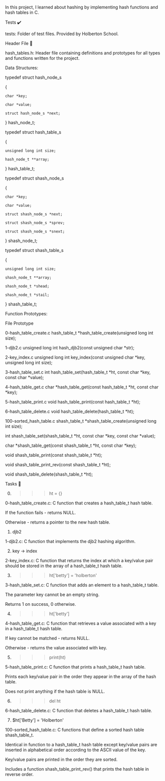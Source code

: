 In this project, I learned about hashing by implementing hash functions and hash tables in C.



Tests ✔️

tests: Folder of test files. Provided by Holberton School.

Header File 📁

hash_tables.h: Header file containing definitions and prototypes for all types and functions written for the project.

Data Structures:



typedef struct hash_node_s

{

	char *key;

	char *value;

	struct hash_node_s *next;

} hash_node_t;



typedef struct hash_table_s

{

	unsigned long int size;

	hash_node_t **array;

} hash_table_t;



typedef struct shash_node_s

{

	char *key;

	char *value;

	struct shash_node_s *next;

	struct shash_node_s *sprev;

	struct shash_node_s *snext;

} shash_node_t;



typedef struct shash_table_s

{

	unsigned long int size;

	shash_node_t **array;

	shash_node_t *shead;

	shash_node_t *stail;

} shash_table_t;

Function Prototypes:



File	Prototype

0-hash_table_create.c	hash_table_t *hash_table_create(unsigned long int size);

1-djb2.c	unsigned long int hash_djb2(const unsigned char *str);

2-key_index.c	unsigned long int key_index(const unsigned char *key, unsigned long int size);

3-hash_table_set.c	int hash_table_set(hash_table_t *ht, const char *key, const char *value);

4-hash_table_get.c	char *hash_table_get(const hash_table_t *ht, const char *key);

5-hash_table_print.c	void hash_table_print(const hash_table_t *ht);

6-hash_table_delete.c	void hash_table_delete(hash_table_t *ht);

100-sorted_hash_table.c	shash_table_t *shash_table_create(unsigned long int size);

int shash_table_set(shash_table_t *ht, const char *key, const char *value);

char *shash_table_get(const shash_table_t *ht, const char *key);

void shash_table_print(const shash_table_t *ht);

void shash_table_print_rev(const shash_table_t *ht);

void shash_table_delete(shash_table_t *ht);

Tasks 📃

0. >>> ht = {}



0-hash_table_create.c: C function that creates a hash_table_t hash table.

If the function fails - returns NULL.

Otherwise - returns a pointer to the new hash table.

1. djb2



1-djb2.c: C function that implements the djb2 hashing algorithm.

2. key -> index



2-key_index.c: C function that returns the index at which a key/value pair should be stored in the array of a hash_table_t hash table.

3. >>> ht['betty'] = 'holberton'



3-hash_table_set.c: C function that adds an element to a hash_table_t table.

The parameter key cannot be an empty string.

Returns 1 on success, 0 otherwise.

4. >>> ht['betty']



4-hash_table_get.c: C function that retrieves a value associated with a key in a hash_table_t hash table.

If key cannot be matched - returns NULL.

Otherwise - returns the value associated with key.

5. >>> print(ht)



5-hash_table_print.c: C function that prints a hash_table_t hash table.

Prints each key/value pair in the order they appear in the array of the hash table.

Does not print anything if the hash table is NULL.

6. >>> del ht



6-hash_table_delete.c: C function that deletes a hash_table_t hash table.

7. $ht['Betty'] = 'Holberton'



100-sorted_hash_table.c: C functions that define a sorted hash table shash_table_t.

Identical in function to a hash_table_t hash table except key/value pairs are inserted in alphabetical order according to the ASCII value of the key.

Key/value pairs are printed in the order they are sorted.

Includes a function shash_table_print_rev() that prints the hash table in reverse order.
